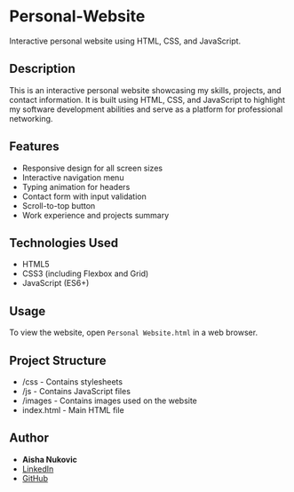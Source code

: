 # Personal-Website
Interactive personal website using HTML, CSS, and JavaScript.

## Description
This is an interactive personal website showcasing my skills, projects, and contact information. It is built using HTML, CSS, and JavaScript to highlight my software development abilities and serve as a platform for professional networking.

## Features
- Responsive design for all screen sizes
- Interactive navigation menu
- Typing animation for headers
- Contact form with input validation
- Scroll-to-top button
- Work experience and projects summary

## Technologies Used
- HTML5
- CSS3 (including Flexbox and Grid)
- JavaScript (ES6+)

## Usage
To view the website, open `Personal Website.html` in a web browser.

## Project Structure
- /css - Contains stylesheets
- /js - Contains JavaScript files
- /images - Contains images used on the website
- index.html - Main HTML file

## Author
- **Aisha Nukovic**
- [LinkedIn](https://linkedin.com/in/aishanukovic)
- [GitHub](https://github.com/aishanukovic)
